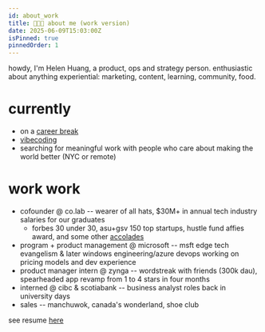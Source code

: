 ```yaml
---
id: about_work
title: 👩🏻‍💼 about me (work version)
date: 2025-06-09T15:03:00Z
isPinned: true
pinnedOrder: 1
---
```


howdy, I'm Helen Huang, a product, ops and strategy person. enthusiastic about anything experiential: marketing, content, learning, community, food. 
    
# currently
- on a [career break](https://www.linkedin.com/posts/heyohelen_newbeginnings-careerchange-adultgapyear-activity-7269806988396490752-Lbet?utm_source=share&utm_medium=member_desktop&rcm=ACoAAA0TBRAB1SrfwkAumixBnBxq7Zxt35jGKd8)
- [vibecoding](/projects) 
- searching for meaningful work with people who care about making the world better (NYC or remote)

# work work 
- cofounder @ co.lab -- wearer of all hats, $30M+ in annual tech industry salaries for our graduates
  - forbes 30 under 30, asu+gsv 150 top startups, hustle fund affies award, and some other [accolades](/recognition)
- program + product management @ microsoft -- msft edge tech evangelism & later windows engineering/azure devops working on pricing models and dev experience
- product manager intern @ zynga -- wordstreak with friends (300k dau), spearheaded app revamp from 1 to 4 stars in four months
- interned @ cibc & scotiabank -- business analyst roles back in university days
- sales -- manchuwok, canada's wonderland, shoe club  

see resume [here](https://drive.google.com/file/d/1dOHZE6Myq8lDvrVT0xSz1hHR4eZ3IiyK/view?usp=sharing)
